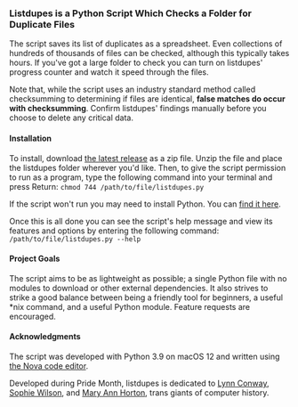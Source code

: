 
### Listdupes is a Python Script Which Checks a Folder for Duplicate Files

The script saves its list of duplicates as a spreadsheet. Even collections of
hundreds of thousands of files can be checked, although this typically takes
hours. If you've got a large folder to check you can turn on listdupes'
progress counter and watch it speed through the files.

Note that, while the script uses an industry standard method called checksumming 
to determining if files are identical, **false matches do occur with
checksumming**. Confirm listdupes' findings manually before you choose
to delete any critical data.

#### Installation

To install, download [the latest release][1] as a zip file.
Unzip the file and place the listdupes folder wherever you'd like.
Then, to give the script permission to run as a program, type the following command
into your terminal and press Return:
`chmod 744 /path/to/file/listdupes.py`

If the script won't run you may need to install Python. You can [find it here][2].

Once this is all done you can see the script's help message and view its 
features and options by entering the following command:
`/path/to/file/listdupes.py --help`

#### Project Goals

The script aims to be as lightweight as possible; a single Python file
with no modules to download or other external dependencies. It also strives
to strike a good balance between being a friendly tool for beginners,
a useful *nix command, and a useful Python module. Feature requests are encouraged.

#### Acknowledgments

The script was developed with Python 3.9 on macOS 12 and written
using [the Nova code editor][3].

Developed during Pride Month, listdupes is dedicated to
[Lynn Conway][4], [Sophie Wilson][5], and [Mary Ann Horton][6],
trans giants of computer history.

[1]: https://github.com/Chris-Dobbins/listdupes/releases/latest  "Download listdupes"
[2]: https://www.python.org/downloads/  "Download Python"
[3]: https://nova.app  "Learn about Nova"
[4]: https://en.wikipedia.org/wiki/Lynn_Conway  "Lynn Conway on Wikipedia"
[5]: https://en.wikipedia.org/wiki/Sophie_Wilson  "Sophie Wilson on Wikipedia"
[6]: https://en.wikipedia.org/wiki/Mary_Ann_Horton  "Mary Ann Horton on Wikipedia"
